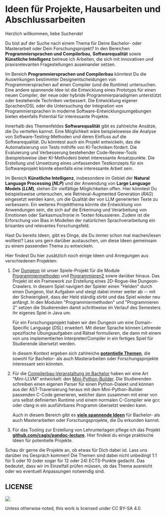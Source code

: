 # Ideen für Projekte, Hausarbeiten und Abschlussarbeiten

Herzlich willkommen, liebe Suchende!

Du bist auf der Suche nach einem Thema für Deine Bachelor- oder Masterarbeit oder Dein
Forschungsprojekt? In den Bereichen **Programmiersprachen und Compilerbau**,
**Softwarequalität** sowie **Künstliche Intelligenz** betreue ich Arbeiten, die sich mit
innovativen und praxisrelevanten Fragestellungen auseinander setzen.

Im Bereich **Programmiersprachen und Compilerbau** könntest Du die Auswirkungen bestimmter
Designentscheidungen von Programmiersprachen auf einen Compiler (und die Runtime) untersuchen.
Eine andere spannende Idee ist die Entwicklung eines Prototyps für einen neuen Compiler, der
neue oder hybride Programmierparadigmen unterstützt oder bestehende Techniken verbessert. Die
Entwicklung eigener Sprachen/DSL oder die Untersuchung der Integration von Programmiersprachen
in moderne Software-Entwicklungsumgebungen bieten ebenfalls Potential für interessante
Projekte.

Innerhalb des Themenfeldes **Softwarequalität** gibt es zahlreiche Ansätze, die Du vertiefen
kannst. Eine Möglichkeit wäre beispielsweise die Analyse von Software-Testing-Methoden und
deren Einfluss auf die Softwarequalität. Du könntest auch ein Projekt entwickeln, das die
Automatisierung von Tests mithilfe von KI-Techniken fördert. Die Evaluierung und Verbesserung
bestehender Code-Review-Tools (beispielsweise über KI-Methoden) bietet interessante
Ansatzpunkte. Die Erstellung und Umsetzung eines umfassenden Testkonzepts für ein
Softwareprojekt könnte ebenfalls eine interessante Arbeit sein.

Im Bereich **Künstliche Intelligenz**, insbesondere im Gebiet der **Natural Language
Processing (*NLP*)** und der Anwendung von **Large Language Models (*LLM*)**, stehen Dir
vielfältige Möglichkeiten offen. Hier könntest Du beispielsweise untersuchen, wie
Retrieval-Augmented Generation (*RAG*) eingesetzt werden kann, um die Qualität der von LLM
generierten Texte zu verbessern. Ein weiteres Projektthema könnte die Entwicklung von
Anwendungen sein, die sich auf die Erkennung und Verarbeitung von Emotionen oder
Sarkasmus/Ironie in Texten fokussieren. Zudem ist die Erforschung von Bias in Modellen der
natürlichen Sprachverarbeitung ein brisantes und relevantes Forschungsfeld.

Hast Du bereits Ideen, gibt es Dinge, die Du immer schon mal machen/lesen wolltest? Lass uns
gern darüber austauschen, um diese Ideen gemeinsam zu einem passenden Thema zu entwickeln.

Hier findest Du hier zusätzlich noch einige Ideen und Anregungen aus verschiedenen Projekten:

1.  Der [Dungeon] ist unser Spiele-Projekt für die Module [Programmiermethoden] und
    [Programmieren2] sowie darüber hinaus. Das Projekt ist ein Framework zur Erstellung eines
    2D-Rogue-like Dungeon-Crawlers. In diesem Spiel navigiert der Spieler einen "Helden" durch
    einen Dungeon, löst Aufgaben und steigt dabei immer weiter ab -- mit der Schwierigkeit,
    dass der Held ständig stirbt und das Spiel wieder neu anfängt. In den Modulen
    "Programmiermethoden" und "Programmieren 2" setzen die Studierenden damit schrittweise im
    Verlauf des Semesters ihr eigenes Spiel in Java um.

    Für ein Forschungsprojekt haben wir den Dungeon um eine Domain-Specific Language (*DSL*)
    erweitert. Mit dieser Sprache können Lehrende spezifische Übungsaufgaben und Rätsel
    formulieren, die dann mit einem von uns implementierten Interpreter/Compiler in ein
    fertiges Spiel für Studierende übersetzt werden.

    In diesem Kontext ergeben sich zahlreiche [**potentielle Themen**], die sowohl für
    Bachelor- als auch Masterarbeiten oder Forschungsprojekte interessant sein könnten.

2.  Für die [Compilerbau-Veranstaltung im Bachelor] haben wir eine Art "Mini-LLVM" entwickelt:
    den [Mini-Python-Builder]. Die Studierenden schreiben einen eigenen Parser für einen
    Python-Dialekt und können aus der AST-Traversierung heraus mit dem Mini-Python-Builder
    passenden C-Code generieren, welcher dann zusammen mit einer von uns selbst definierten
    Runtime und einem normalen C-Compiler wie gcc oder clang in ein ausführbares Programm
    übersetzt werden kann.

    Auch in diesem Bereich gibt es [**viele spannende Ideen**] für Bachelor- als auch
    Masterarbeiten oder Forschungsprojekte, die Du erkunden kannst.

3.  Für das Tooling zur Erstellung von Lehrunterlagen pflege ich das Projekt
    [**github.com/cagix/pandoc-lecture**]. Hier findest du einige praktische Ideen für
    potentielle Projekte.

Schau dir gerne die Projekte an, ob etwas für Dich dabei ist. Lass uns darüber ins Gespräch
kommen! Die Themen sind dabei nicht unbedingt 1:1 für 5 oder 10 (oder sogar für 12 oder 24)
ECTS-Punkte gedacht. Das bedeutet, dass wir im Einzelfall prüfen müssen, ob das Thema
ausreicht oder wo eventuell Anpassungen notwendig sind.

## LICENSE

![][1]

Unless otherwise noted, this work is licensed under CC BY-SA 4.0.

<!-- pandoc -s -f markdown -t markdown --columns=94 --reference-links=true readme.md -->

  [Dungeon]: https://github.com/Dungeon-CampusMinden/Dungeon
  [Programmiermethoden]: https://github.com/Programmiermethoden-CampusMinden/PM-Lecture
  [Programmieren2]: https://github.com/Programmiermethoden-CampusMinden/Prog2-Lecture
  [**potentielle Themen**]: https://github.com/Dungeon-CampusMinden/Dungeon/discussions/categories/ideas?discussions_q=is%3Aopen+category%3AIdeas+label%3Athesis
  [Compilerbau-Veranstaltung im Bachelor]: https://github.com/Compiler-CampusMinden/CB-Vorlesung-Bachelor
  [Mini-Python-Builder]: https://github.com/Compiler-CampusMinden/Mini-Python-Builder
  [**viele spannende Ideen**]: https://github.com/Compiler-CampusMinden/Mini-Python-Builder/discussions/categories/ideas?discussions_q=is%3Aopen+category%3AIdeas+label%3Athesis
  [**github.com/cagix/pandoc-lecture**]: https://github.com/cagix/pandoc-lecture/discussions/categories/ideas?discussions_q=is%3Aopen+category%3AIdeas+label%3Athesis
  [1]: https://licensebuttons.net/l/by-sa/4.0/88x31.png

